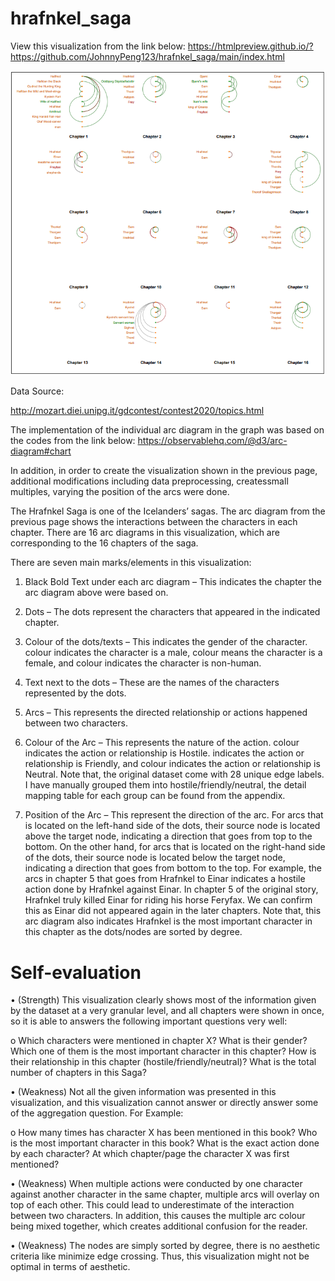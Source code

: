 # hrafnkel_saga
View this visualization from the link below:
https://htmlpreview.github.io/?https://github.com/JohnnyPeng123/hrafnkel_saga/main/index.html

![alt text](https://github.com/JohnnyPeng123/hrafnkel_saga/blob/main/screen-shot.PNG?raw=true)

Data Source:

http://mozart.diei.unipg.it/gdcontest/contest2020/topics.html

The implementation of the individual arc diagram in the graph was based on the codes from the link below:
https://observablehq.com/@d3/arc-diagram#chart

In addition, in order to create the visualization shown in the previous page, additional modifications including data preprocessing, createssmall multiples, varying the position of the arcs were done. 

The Hrafnkel Saga is one of the Icelanders’ sagas. The arc diagram from the previous page shows the interactions between
the characters in each chapter. There are 16 arc diagrams in this visualization, which are corresponding to the 16 chapters
of the saga.

There are seven main marks/elements in this visualization:
1. Black Bold Text under each arc diagram – This indicates the chapter the arc diagram above were based on.

2. Dots – The dots represent the characters that appeared in the indicated chapter.

3. Colour of the dots/texts – This indicates the gender of the character. colour indicates the character is a
male, colour means the character is a female, and colour indicates the character is non-human.

4. Text next to the dots – These are the names of the characters represented by the dots.

5. Arcs – This represents the directed relationship or actions happened between two characters.

6. Colour of the Arc – This represents the nature of the action. colour indicates the action or relationship is
Hostile. indicates the action or relationship is Friendly, and colour indicates the action or relationship
is Neutral. Note that, the original dataset come with 28 unique edge labels. I have manually grouped them into
hostile/friendly/neutral, the detail mapping table for each group can be found from the appendix.

7. Position of the Arc – This represent the direction of the arc. For arcs that is located on the left-hand side of the
dots, their source node is located above the target node, indicating a direction that goes from top to the bottom.
On the other hand, for arcs that is located on the right-hand side of the dots, their source node is located below
the target node, indicating a direction that goes from bottom to the top.
For example, the arcs in chapter 5 that goes from Hrafnkel to Einar indicates a hostile action done by Hrafnkel against
Einar. In chapter 5 of the original story, Hrafnkel truly killed Einar for riding his horse Feryfax. We can confirm this as Einar
did not appeared again in the later chapters. Note that, this arc diagram also indicates Hrafnkel is the most important
character in this chapter as the dots/nodes are sorted by degree.

# Self-evaluation

• (Strength) This visualization clearly shows most of the information given by the dataset at a very granular level,
and all chapters were shown in once, so it is able to answers the following important questions very well:

o Which characters were mentioned in chapter X? What is their gender? Which one of them is the most
important character in this chapter? How is their relationship in this chapter (hostile/friendly/neutral)?
What is the total number of chapters in this Saga?

• (Weakness) Not all the given information was presented in this visualization, and this visualization cannot answer
or directly answer some of the aggregation question. For Example:

o How many times has character X has been mentioned in this book? Who is the most important character
in this book? What is the exact action done by each character? At which chapter/page the character X
was first mentioned?

• (Weakness) When multiple actions were conducted by one character against another character in the same
chapter, multiple arcs will overlay on top of each other. This could lead to underestimate of the interaction
between two characters. In addition, this causes the multiple arc colour being mixed together, which creates
additional confusion for the reader.

• (Weakness) The nodes are simply sorted by degree, there is no aesthetic criteria like minimize edge crossing. Thus,
this visualization might not be optimal in terms of aesthetic.
